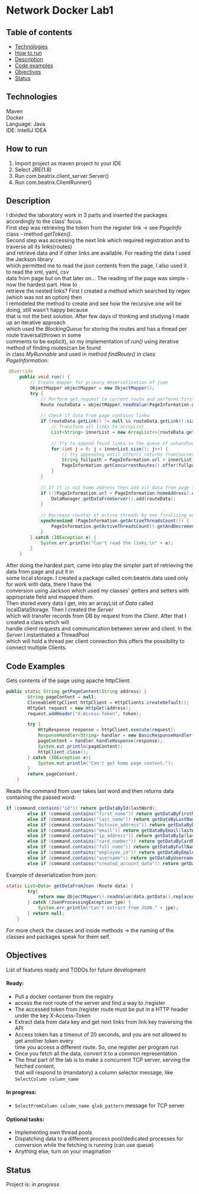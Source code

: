 # Network Docker Lab1
## Table of contents

* [Technologies](#technologies)
* [How to run](#how-to-run)
* [Description](#description)
* [Code examples](#code-examples)
* [Objectives](#objectives)
* [Status](#status)

## Technologies
Maven  
Docker   
Language: Java  
IDE: IntelliJ IDEA  

## How to run
1. Import project as maven project to your IDE
2. Select JRE(1.8)
3. Run com.beatrix.client_server.Server()
4. Run com.beatrix.ClientRunner()

## Description
I divided the laboratory work in 3 parts and inserted the packages accordingly to the class' focus.  
First step was retrieving the token from the register link -> see _PageInfo_ class - method _getToken()_.  
Second step was accessing the next link which required registration and to traverse all its links(routes)  
and retrieve data and if other links are available. For reading the data I used the Jackson library  
which permitted me to read the json contents from the page, I also used it to read the xml, yaml, csv  
data from page but on that later on... The reading of the page was simple - now the hardest part. How to  
retrieve the nested links? First I created a method which searched by regex (which was not an option) then  
I remodeled the method to create and see how the recursive one will be doing, still wasn't happy because  
that is not the best solution. After few days of thinking and studying I made up an iterative approach  
which used the _BlockingQueue_ for storing the routes and has a thread per route traversal(thrown in some  
comments to be explicit), so my implementation of _run()_ using iterative method of finding routes(can be found  
in class _MyRunnable_ and used in method _findRoute()_ in class _PageInformation_:   
```java
 @Override
     public void run() {
         // Create mapper for primary deserialization of json
         ObjectMapper objectMapper = new ObjectMapper();
         try {
             // Perform get request to current route and performs first partial deserialization
             Route routeData = objectMapper.readValue(PageInformation.getPageContent(routeToHandle), Route.class);
 
             // Check if data from page contains links
             if (routeData.getLink() != null && routeData.getLink().size() > 0) {
                 // Transform all links to arrayList
                 List<String> innerList = new ArrayList<>(routeData.getLink().values());
 
                 // Try to append found links to the queue of unhandled routes
                 for (int j = 0; j < innerList.size(); j++) {
                     // Try appending until offer() returns true(successful appending)
                     String fullpath = PageInformation.url + innerList.get(j);
                     PageInformation.getConcurrentRoutes().offer(fullpath);
                 }
             }
 
             // If it is not home address then add all data from page to database of json, xml and csv data.
             if (!(PageInformation.url + PageInformation.homeAddress).equals(routeToHandle)) {
                 DataManager.getDataFromServer().add(routeData);
             }
 
             // Decrease counter of active threads by one finalizing work of thread
             synchronized (PageInformation.getActiveThreadsCount()) {
                 PageInformation.getActiveThreadsCount().getAndDecrement();
             }
         } catch (IOException e) {
             System.err.println("Can't read the links.\n" + e);
         }
     }
```
After doing the hardest part, came into play the simpler part of retrieving the data from page and put it in  
some local storage. I created a package called com.beatrix.data used only for work with data, there I have the  
conversion using Jackson which used my classes' getters and setters with appropriate field and mapped them.  
Then stored every data I get, into an arrayList of _Data_ called localDataStorage. Then I created the _Server_  
which will transfer records from DB by request from the _Client_. After that I created a class which will  
handle client requests and communication between server and client. In the _Server_ I instantiated a ThreadPool  
which will hold a thread per client connection this offers the possibility to connect multiple Clients.

## Code Examples
Gets contents of the page using apache httpClient:
```java
public static String getPageContent(String address) {
        String pageContent = null;
        CloseableHttpClient httpClient = HttpClients.createDefault();
        HttpGet request = new HttpGet(address);
        request.addHeader("X-Access-Token", token);

        try {
            HttpResponse response = httpClient.execute(request);
            ResponseHandler<String> handler = new BasicResponseHandler();
            pageContent = handler.handleResponse(response);
            System.out.println(pageContent);
            httpClient.close();
        } catch (IOException e){
            System.out.println("Can't get home page content.");
        }
        return pageContent;
    }
```
Reads the command from user takes last word and then returns data containing the passed word:
```java
if (command.contains("id")) return getDataById(lastWord);
        else if (command.contains("first_name")) return getDataByFirstName(lastWord);
        else if (command.contains("last_name")) return getDataByLastName(lastWord);
        else if (command.contains("bitcoin_address")) return getDataByBitcoinAddress(lastWord);
        else if (command.contains("email")) return getDataByEmail(lastWord);
        else if (command.contains("ip_address")) return getDataByIp(lastWord);
        else if (command.contains("card_number")) return getDataByCardNumber(lastWord);
        else if (command.contains("full_name")) return getDataByFullName(lastWord);
        else if (command.contains("employee_id")) return getDataByEmployeeId(lastWord);
        else if (command.contains("username")) return getDataByUsername(lastWord);
        else if (command.contains("created_account_data")) return getDataByCreatedAccount(lastWord);
```
Example of deserialization from json:
```java
static List<Data> getDataFromJson (Route data) {
        try{
            return new ObjectMapper().readValue(data.getData().replaceAll(",]", "]"), new TypeReference<ArrayList<Data>>(){});
        } catch (JsonProcessingException jpe) {
            System.err.println("Can't extract from JSON." + jpe);
        } return null;
    }
```
For more check the classes and inside methods -> the naming of the classes and packages speak for them self.

## Objectives
List of features ready and TODOs for future development
#### Ready:
* Pull a docker container from the registry
* access the root route of the server and find a way to /register
* The accessed token from /register route must be put in a HTTP header under the key X-Access-Token
* Extract data from data key and get next links from link key traversing the API
* Access token has a timeout of 20 seconds, and you are not allowed to get another token every  
  time you access a different route. So, one register per program run
* Once you fetch all the data, convert it to a common representation  
* The final part of the lab is to make a concurrent TCP server, serving the fetched content,  
  that will respond to (mandatory) a column selector message, like `SelectColumn column_name`

#### In progress:
* `SelectFromColumn column_name glob_pattern` message for TCP server

#### Optional tasks:
* Implementing own thread pools
* Dispatching data to a different process pool/dedicated processes for  
  conversion while the fetching is running (can use queue)
* Anything else, turn on your imagination

## Status
Project is: _in progress_
